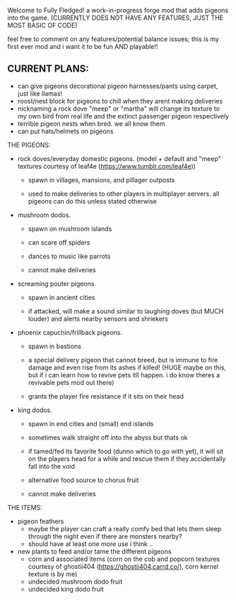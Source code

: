 Welcome to Fully Fledged! a work-in-progress forge mod that adds pigeons into the game. (CURRENTLY DOES NOT HAVE ANY FEATURES, JUST THE MOST BASIC OF CODE)

feel free to comment on any features/potential balance issues; this is my first ever mod and i want it to be fun AND playable!!

CURRENT PLANS:
- 
- can give pigeons decorational pigeon harnesses/pants using carpet, just like llamas!
- roost/nest block for pigeons to chill when they arent making deliveries
- nicknaming a rock dove "meep" or "martha" will change its texture to my own bird from real life and the extinct passenger pigeon respectively
- terrible pigeon nests when bred. we all know them
- can put hats/helmets on pigeons

THE PIGEONS:
- rock doves/everyday domestic pigeons. (model + default and "meep" textures courtesy of leaf4e (https://www.tumblr.com/leaf4e))

  - spawn in villages, mansions, and pillager outposts

  - used to make deliveries to other players in multiplayer servers. all pigeons can do this unless stated otherwise
- mushroom dodos.

  - spawn on mushroom islands

  - can scare off spiders

  - dances to music like parrots

  - cannot make deliveries
- screaming pouter pigeons.

  - spawn in ancient cities

  - if attacked, will make a sound similar to laughing doves (but MUCH louder) and alerts nearby sensors and shriekers
- phoenix capuchin/frillback pigeons.

  - spawn in bastions

  - a special delivery pigeon that cannot breed, but is immune to fire damage and even rise from its ashes if killed! (HUGE maybe on this, but if i can learn how to revive pets itll happen. i do know theres a revivable pets mod out there)

  - grants the player fire resistance if it sits on their head
- king dodos.
 
  - spawn in end cities and (small) end islands

  - sometimes walk straight off into the abyss but thats ok

  - if tamed/fed its favorite food (dunno which to go with yet), it will sit on the players head for a while and rescue them if they accidentally fall into the void

  - alternative food source to chorus fruit

  - cannot make deliveries

THE ITEMS:
- pigeon feathers
  - maybe the player can craft a really comfy bed that lets them sleep through the night even if there are monsters nearby?
  - should have at least one more use i think ..
- new plants to feed and/or tame the different pigeons
  - corn and associated items (corn on the cob and popcorn textures courtesy of ghostii404 (https://ghostii404.carrd.co/), corn kernel texture is by me)
  - undecided mushroom dodo fruit
  - undecided king dodo fruit
